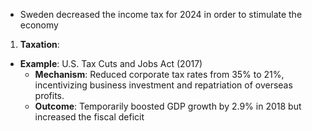 - Sweden decreased the income tax for 2024 in order to stimulate the economy 
1. **Taxation**:
- **Example**: U.S. Tax Cuts and Jobs Act (2017)
    - **Mechanism**: Reduced corporate tax rates from 35% to 21%, incentivizing business investment and repatriation of overseas profits.
    - **Outcome**: Temporarily boosted GDP growth by 2.9% in 2018 but increased the fiscal deficit